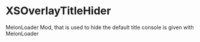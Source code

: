 # XSOverlayTitleHider
MelonLoader Mod, that is used to hide the default title console is given with MelonLoader
